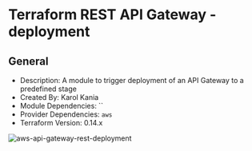 # Terraform REST API Gateway - deployment

## General

* Description: A module to trigger deployment of an API Gateway to a predefined stage
* Created By: Karol Kania
* Module Dependencies: `` 
* Provider Dependencies: `aws`
* Terraform Version: 0.14.x

![aws-api-gateway-rest-deployment](https://github.com/ChowNow/ops-tf-modules/workflows/aws-api-gateway-rest-deployment/badge.svg)
